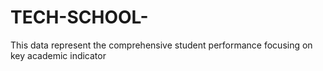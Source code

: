 
# TECH-SCHOOL-
This data represent the comprehensive student performance focusing on key academic indicator
